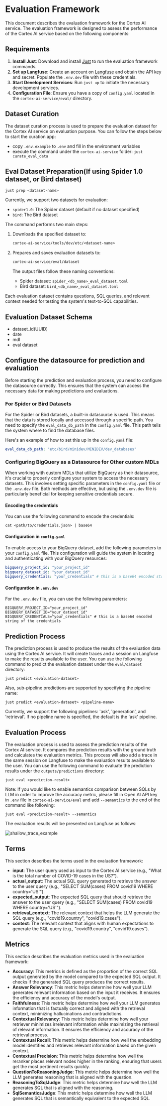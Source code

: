 # Evaluation Framework

This document describes the evaluation framework for the Cortex AI service. The evaluation framework is designed to assess the performance of the Cortex AI service based on the following components:

## Requirements

1. **Install Just**: Download and install [Just](https://github.com/casey/just?tab=readme-ov-file#packages) to run the evaluation framework commands.
2. **Set up Langfuse**: Create an account on [Langfuse](https://cloud.langfuse.com) and obtain the API key and secret. Populate the `.env.dev` file with these credentials.
3. **Start Development Services**: Run `just up` to initiate the necessary development services.
4. **Configuration File**: Ensure you have a copy of `config.yaml` located in the `cortex-ai-service/eval/` directory.

## Dataset Curation

The dataset curation process is used to prepare the evaluation dataset for the Cortex AI service on evaluation purpose. You can follow the steps below to start the curation app:

- copy `.env.example` to `.env` and fill in the environment variables
- execute the command under the `cortex-ai-service` folder: `just curate_eval_data`

## Eval Dataset Preparation(If using Spider 1.0 dataset, or Bird dataset)

```cli
just prep <dataset-name>
```

Currently, we support two datasets for evaluation:

- `spider1.0`: The Spider dataset (default if no dataset specified)
- `bird`: The Bird dataset

The command performs two main steps:

1. Downloads the specified dataset to:

   ```txt
   cortex-ai-service/tools/dev/etc/<dataset-name>
   ```

2. Prepares and saves evaluation datasets to:

   ```txt
   cortex-ai-service/eval/dataset
   ```

   The output files follow these naming conventions:

   - Spider dataset: `spider_<db_name>_eval_dataset.toml`
   - Bird dataset: `bird_<db_name>_eval_dataset.toml`

Each evaluation dataset contains questions, SQL queries, and relevant context needed for testing the system's text-to-SQL capabilities.

## Evaluation Dataset Schema

- dataset_id(UUID)
- date
- mdl
- eval dataset

## Configure the datasource for prediction and evaluation

Before starting the prediction and evaluation process, you need to configure the datasource correctly. This ensures that the system can access the necessary data for making predictions and evaluations.

### For Spider or Bird Datasets

For the Spider or Bird datasets, a built-in datasource is used. This means that the data is stored locally and accessed through a specific path. You need to specify the `eval_data_db_path` in the `config.yaml` file. This path tells the system where to find the database files.

Here's an example of how to set this up in the `config.yaml` file:

```yaml
eval_data_db_path: "etc/bird/minidev/MINIDEV/dev_databases"
```

### Configuring BigQuery as a Datasource for Other custom MDLs

When working with custom MDLs that utilize BigQuery as their datasource, it's crucial to properly configure your system to access the necessary datasets. This involves setting specific parameters in the `config.yaml` file or the `.env.dev` file. Both methods are effective, but using the `.env.dev` file is particularly beneficial for keeping sensitive credentials secure.

#### Encoding the credentials

You can use the following command to encode the credentials:

```cli
cat <path/to/credentials.json> | base64
```

#### Configuration in `config.yaml`

To enable access to your BigQuery dataset, add the following parameters to your `config.yaml` file. This configuration will guide the system in locating and authenticating with your BigQuery resources:

```yaml
bigquery_project_id: "your_project_id"
bigquery_dataset_id: "your_dataset_id"
bigquery_credentials: "your_credentials" # this is a base64 encoded string of the credentials
```

#### Configuration in `.env.dev`

For the `.env.dev` file, you can use the following parameters:

```env
BIGQUERY_PROJECT_ID="your_project_id"
BIGQUERY_DATASET_ID="your_dataset_id"
BIGQUERY_CREDENTIALS="your_credentials" # this is a base64 encoded string of the credentials
```

## Prediction Process

The prediction process is used to produce the results of the evaluation data using the Cortex AI service. It will create traces and a session on Langfuse to make the results available to the user. You can use the following command to predict the evaluation dataset under the `eval/dataset` directory:

```cli
just predict <evaluation-dataset>
```

Also, sub-pipeline predictions are supported by specifying the pipeline name:

```cli
just predict <evaluation-dataset> <pipeline-name>
```

Currently, we support the following pipelines: 'ask', 'generation', and 'retrieval'. If no pipeline name is specified, the default is the 'ask' pipeline.

## Evaluation Process

The evaluation process is used to assess the prediction results of the Cortex AI service. It compares the prediction results with the ground truth and calculates the evaluation metrics. This process will also add a trace in the same session on Langfuse to make the evaluation results available to the user. You can use the following command to evaluate the prediction results under the `outputs/predictions` directory:

```cli
just eval <prediction-result>
```

Note: If you would like to enable semantics comparison between SQLs by LLM in order to improve the accuracy metric, please fill in Open AI API key in `.env` file in `cortex-ai-service/eval` and add `--semantics` to the end of the command like following:

```cli
just eval <prediction-result> --semantics
```

The evaluation results will be presented on Langfuse as follows:

![shallow_trace_example](../docs/imgs/shallow_trace_example.png)

## Terms

This section describes the terms used in the evaluation framework:

- **input**: The user query used as input to the Cortex AI service (e.g., "What is the total number of COVID-19 cases in the US?").
- **actual_output**: The actual SQL query generated to retrieve the answer to the user query (e.g., "SELECT SUM(cases) FROM covid19 WHERE country='US'").
- **expected_output**: The expected SQL query that should retrieve the answer to the user query (e.g., "SELECT SUM(cases) FROM covid19 WHERE country='US'").
- **retrieval_context**: The relevant context that helps the LLM generate the SQL query (e.g., "covid19.country", "covid19.cases").
- **context**: The relevant context that aligns with human expectations to generate the SQL query (e.g., "covid19.country", "covid19.cases").

## Metrics

This section describes the evaluation metrics used in the evaluation framework:

- **Accuracy**: This metrics is defined as the proportion of the correct SQL output generated by the model compared to the expected SQL output. It checks if the generated SQL query produces the correct results.
- **Answer Relevancy**: This metric helps determine how well your LLM generates relevant information based on the input it receives. It ensures the efficiency and accuracy of the model's output.
- **Faithfulness**: This metric helps determine how well your LLM generates information that is factually correct and aligned with the retrieval context, minimizing hallucinations and contradictions.
- **Contextual Relevancy**: This metric helps determine how well your retriever minimizes irrelevant information while maximizing the retrieval of relevant information. It ensures the efficiency and accuracy of the retrieval process.
- **Contextual Recall**: This metric helps determine how well the embedding model identifies and retrieves relevant information based on the given context.
- **Contextual Precision**: This metric helps determine how well the reranker places relevant nodes higher in the ranking, ensuring that users get the most pertinent results quickly.
- **QuestionToReasoningJudge**: This metric helps determine how well the LLM generates reasoning that is aligned with the question.
- **ReasoningToSqlJudge**: This metric helps determine how well the LLM generates SQL that is aligned with the reasoning.
- **SqlSemanticsJudge**: This metric helps determine how well the LLM generates SQL that is semantically equivalent to the expected SQL.
